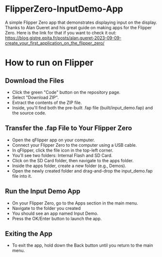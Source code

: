 # FlipperZero-InputDemo-App
A simple Flipper Zero app that demonstrates displaying input on the display. Thanks to Alan Gueret and his great guide on making apps for the Flipper Zero. Here is the link for that if you want to check it out: https://blog.gistre.epita.fr/posts/alan.gueret-2023-09-09-create_your_first_application_on_the_flipper_zero/ 

# How to run on Flipper
## Download the Files
  - Click the green "Code" button on the repository page.
  - Select "Download ZIP".
  - Extract the contents of the ZIP file.
  - Inside, you'll find both the pre-built .fap file (built/input_demo.fap) and the source code.

## Transfer the .fap File to Your Flipper Zero
  - Open the qFlipper app on your computer.
  - Connect your Flipper Zero to the computer using a USB cable.
  - In qFlipper, click the file icon in the top-left corner.
  - You'll see two folders: Internal Flash and SD Card.
  - Click on the SD Card folder, then navigate to the apps folder.
  - Inside the apps folder, create a new folder (e.g., Demos).
  - Open the newly created folder and drag-and-drop the input_demo.fap file into it.

## Run the Input Demo App
  - On your Flipper Zero, go to the Apps section in the main menu.
  - Navigate to the folder you created
  - You should see an app named Input Demo.
  - Press the OK/Enter button to launch the app.

## Exiting the App
  - To exit the app, hold down the Back button until you return to the main menu.
